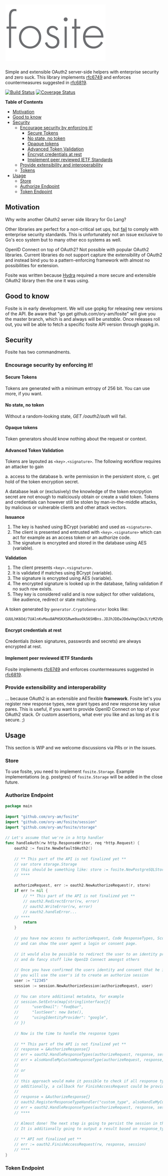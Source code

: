 # ![Fosite](fosite.png)

Simple and extensible OAuth2 server-side helpers with enterprise security and zero suck.
This library implements [rfc6749](https://tools.ietf.org/html/rfc6749) and enforces countermeasures suggested in [rfc6819](https://tools.ietf.org/html/rfc6819).

[![Build Status](https://travis-ci.org/ory-am/fosite.svg?branch=master)](https://travis-ci.org/ory-am/fosite?branch=master)
[![Coverage Status](https://coveralls.io/repos/ory-am/fosite/badge.svg?branch=master&service=github)](https://coveralls.io/github/ory-am/fosite?branch=master)

<!-- START doctoc generated TOC please keep comment here to allow auto update -->
<!-- DON'T EDIT THIS SECTION, INSTEAD RE-RUN doctoc TO UPDATE -->
**Table of Contents**

- [Motivation](#motivation)
- [Good to know](#good-to-know)
- [Security](#security)
  - [Encourage security by enforcing it!](#encourage-security-by-enforcing-it)
    - [Secure Tokens](#secure-tokens)
    - [No state, no token](#no-state-no-token)
    - [Opaque tokens](#opaque-tokens)
    - [Advanced Token Validation](#advanced-token-validation)
    - [Encrypt credentials at rest](#encrypt-credentials-at-rest)
    - [Implement peer reviewed IETF Standards](#implement-peer-reviewed-ietf-standards)
  - [Provide extensibility and interoperability](#provide-extensibility-and-interoperability)
  - [Tokens](#tokens)
- [Usage](#usage)
  - [Store](#store)
  - [Authorize Endpoint](#authorize-endpoint)
  - [Token Endpoint](#token-endpoint)

<!-- END doctoc generated TOC please keep comment here to allow auto update -->

## Motivation

Why write another OAuth2 server side library for Go Lang?

Other libraries are perfect for a non-critical set ups, but [fail](https://github.com/RangelReale/osin/issues/107) to comply with enterprise security standards.
This is unfortunately not an issue exclusive to Go's eco system but to many other eco systems as well.

OpenID Connect on top of OAuth2? Not possible with popular OAuth2 libraries. Current libraries do not support capture
the extensibility of OAuth2 and instead bind you to a pattern-enforcing framework with almost no possibilities for extension.

Fosite was written because [Hydra](https://github.com/ory-am/hydra) required a more secure and extensible OAuth2 library
then the one it was using.

## Good to know

Fosite is in early development. We will use gopkg for releasing new versions of the API.
Be aware that "go get github.com/ory-am/fosite" will give you the master branch, which is and always will be *unstable*.
Once releases roll out, you will be able to fetch a specific fosite API version through gopkg.in.

## Security

Fosite has two commandments.

### Encourage security by enforcing it!

#### Secure Tokens

Tokens are generated with a minimum entropy of 256 bit. You can use more, if you want.

#### No state, no token

Without a random-looking state, *GET /oauth2/auth* will fail.

#### Opaque tokens

Token generators should know nothing about the request or context.

#### Advanced Token Validation

Tokens are layouted as `<key>.<signature>`. The following workflow requires an attacker to gain

a. access to the database
b. write permission in the persistent store,
c. get hold of the token encryption secret.

A database leak or (exclusively) the knowledge of the token encrpytion secret are not enough to maliciously obtain or create a valid token. Tokens and credentials can
however still be stolen by man-in-the-middle attacks, by malicious or vulnerable clients and other attack vectors.

**Issuance**

1. The key is hashed using BCrypt (variable) and used as `<signature>`.
2. The client is presented and entrusted with `<key>.<signature>` which can act for example as an access token or an authorize code.
3. The signature is encrypted and stored in the database using AES (variable).

**Validation**

1. The client presents `<key>.<signature>`.
2. It is validated if <key> matches <signature> using BCrypt (variable).
3. The signature is encrypted using AES (variable).
4. The encrypted signature is looked up in the database, failing validation if no such row exists.
5. They key is considered valid and is now subject for other validations, like audience, redirect or state matching.

A token generated by `generator.CryptoGenerator` looks like:

```
GUULhK6Od/7UAlnKvMau8APHSKXSRwm9aoOk56SHBns.JDJhJDEwJDdwVmpCQmJLYzM2VDg1VHJ5aEdVOE81NVdRSkt6bHBHR1QwOC9pbTNFWmpQRXliTWRPeDQy
```

#### Encrypt credentials at rest

Credentials (token signatures, passwords and secrets) are always encrypted at rest.

#### Implement peer reviewed IETF Standards

Fosite implements [rfc6749](https://tools.ietf.org/html/rfc6749) and enforces countermeasures suggested in [rfc6819](https://tools.ietf.org/html/rfc6819).

### Provide extensibility and interoperability

... because OAuth2 is an extensible and flexible **framework**. Fosite let's you register new response types, new grant
types and new response key value pares. This is useful, if you want to provide OpenID Connect on top of your
OAuth2 stack. Or custom assertions, what ever you like and as long as it is secure. ;)

## Usage

This section is WIP and we welcome discussions via PRs or in the issues.

### Store

To use fosite, you need to implement `fosite.Storage`. Example implementations (e.g. postgres) of `fosite.Storage`
will be added in the close future.

### Authorize Endpoint

```go
package main

import "github.com/ory-am/fosite"
import "github.com/ory-am/fosite/session"
import "github.com/ory-am/fosite/storage"

// Let's assume that we're in a http handler
func handleAuth(rw http.ResponseWriter, req *http.Request) {
    oauth2 := fosite.NewDefaultOAuth2()

    // ** This part of the API is not finalized yet **
    // var store storage.Storage
    // this should be something like: store := fosite.NewPostgreSQLStore()
    // ****

    authorizeRequest, err := oauth2.NewAuthorizeRequest(r, store)
    if err != nil {
        // ** This part of the API is not finalized yet **
        // oauth2.RedirectError(rw, error)
        // oauth2.WriteError(rw, error)
        // oauth2.handleError...
    // ****
        return
    }

    // you have now access to authorizeRequest, Code ResponseTypes, Scopes ...
    // and can show the user agent a login or consent page.

    // it would also be possible to redirect the user to an identity provider (google, microsoft live, ...) here
    // and do fancy stuff like OpenID Connect amongst others

    // Once you have confirmed the users identity and consent that he indeed wants to give app XYZ authorization,
    // you will use the user's id to create an authorize session
    user := "12345"
    session := session.NewAuthorizeSession(authorizeRequest, user)

    // You can store additional metadata, for example
    // session.SetExtra(map[string]interface{}{
    //      "userEmail": "foo@bar",
    //      "lastSeen": new Date(),
    //      "usingIdentityProvider": "google",
    // })

    // Now is the time to handle the response types

    // ** This part of the API is not finalized yet **
    // response = &AuthorizeResponse{}
    // err = oauth2.HandleResponseTypes(authorizeRequest, response, session)
    // err = alsoHandleMyCustomResponseType(authorizeRequest, response, "fancyArguments", 1234)
    //
    // or
    //
    // this approach would make it possible to check if all response types could be served or not
    // additionally, a callback for FinishAccessRequest could be provided
    //
    // response = &AuthorizeResponse{}
    // oauth2.RegisterResponseTypeHandler("custom_type", alsoHandleMyCustomResponseType)
    // err = oauth2.HandleResponseTypes(authorizeRequest, response, session)
    // ****

    // Almost done! The next step is going to persist the session in the database for later use.
    // It is additionally going to output a result based on response_type.

    // ** API not finalized yet **
    // err := oauth2.FinishAccessRequest(rw, response, session)
    // ****
}
```

### Token Endpoint